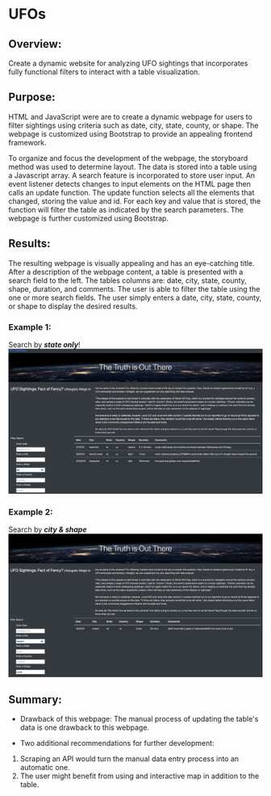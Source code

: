 # UFOs
## Overview: 
Create a dynamic website for analyzing UFO sightings that incorporates fully functional filters to interact with a table visualization. 
## Purpose:
HTML and JavaScript were are to create a dynamic webpage for users to filter sightings using criteria such as date, city, state, county, or shape. 
The webpage is customized using Bootstrap to provide an appealing frontend framework. <br>

To organize and focus the development of the webpage, the storyboard method was used to determine layout. The data is stored into a table using a Javascript array. A search feature is incorporated to store user input. An event listener detects changes to input elements on the HTML page then calls an update function. The update function selects all the elements that changed, storing the value and id. For each key and value that is stored, the function will filter the table as indicated by the search parameters. The webpage is further customized using Bootstrap.

## Results: 
The resulting webpage is visually appealing and has an eye-catching title. After a description of the webpage content, a table is presented with a search field to the left. The tables columns are:  date, city, state, county, shape, duration, and comments. The user is able to filter the table using the one or more search fields. The user simply enters a date, city, state, county, or shape to display the desired results. <br>
### Example 1:  
Search by ***state only***!
![Single Filter](https://github.com/Quinneth/UFOs/blob/main/Static/images/fliter_by_state.png)
### Example 2:  
Search by ***city & shape***
![Multifilter](https://github.com/Quinneth/UFOs/blob/main/Static/images/filter_by_city:shape.png)
## Summary: 
- Drawback of this webpage: 
The manual process of updating the table's data is one drawback to this webpage.

- Two additional recommendations for further development:
1. Scraping an API would turn the manual data entry process into an automatic one.
2. The user might benefit from using and interactive map in addition to the table. 
